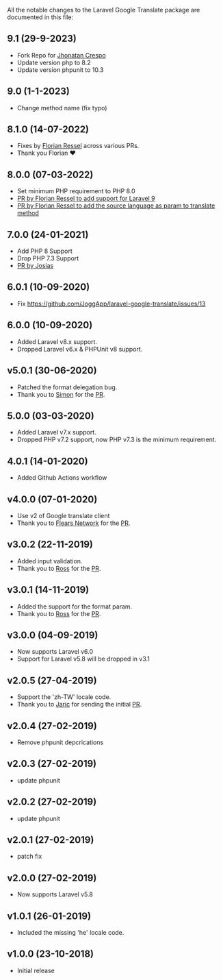 All the notable changes to the Laravel Google Translate package are documented in this file:
## 9.1 (29-9-2023)
- Fork Repo for [Jhonatan Crespo](https://github.com/megajdcc)
- Update version php to 8.2 
- Update version phpunit to 10.3
## 9.0 (1-1-2023)
- Change method name (fix typo)

## 8.1.0 (14-07-2022)
- Fixes by [Florian Ressel](https://github.com/resslinger) across various PRs.
- Thank you Florian :heart:

## 8.0.0 (07-03-2022)
- Set minimum PHP requirement to PHP 8.0
- [PR by Florian Ressel to add support for Laravel 9](https://github.com/JoggApp/laravel-google-translate/pull/36)
- [PR by Florian Ressel to add the source language as param to translate method](https://github.com/JoggApp/laravel-google-translate/pull/34)

## 7.0.0 (24-01-2021)
- Add PHP 8 Support
- Drop PHP 7.3 Support
- [PR by Josias](https://github.com/JoggApp/laravel-google-translate/pull/24)

## 6.0.1 (10-09-2020)
- Fix https://github.com/JoggApp/laravel-google-translate/issues/13

## 6.0.0 (10-09-2020)
- Added Laravel v8.x support.
- Dropped Laravel v6.x & PHPUnit v8 support.

## v5.0.1 (30-06-2020)
- Patched the format delegation bug.
- Thank you to [Simon](https://github.com/smorris1709) for the [PR](https://github.com/JoggApp/laravel-google-translate/pull/18).

## 5.0.0 (03-03-2020)
- Added Laravel v7.x support.
- Dropped PHP v7.2 support, now PHP v7.3 is the minimum requirement.

## 4.0.1 (14-01-2020)
- Added Github Actions workflow

## v4.0.0 (07-01-2020)
- Use v2 of Google translate client
- Thank you to [Flears Network](https://github.com/RossUK88) for the [PR](https://github.com/JoggApp/laravel-google-translate/pull/12).

## v3.0.2 (22-11-2019)
- Added input validation.
- Thank you to [Ross](https://github.com/RossUK88) for the [PR](https://github.com/JoggApp/laravel-google-translate/pull/9).

## v3.0.1 (14-11-2019)
- Added the support for the format param.
- Thank you to [Ross](https://github.com/RossUK88) for the [PR](https://github.com/JoggApp/laravel-google-translate/pull/8).

## v3.0.0 (04-09-2019)
- Now supports Laravel v6.0
- Support for Laravel v5.8 will be dropped in v3.1

## v2.0.5 (27-04-2019)
- Support the 'zh-TW' locale code.
- Thank you to [Jaric](https://github.com/jaric) for sending the initial [PR](https://github.com/JoggApp/laravel-google-translate/pull/4).

## v2.0.4 (27-02-2019)
- Remove phpunit depcrications

## v2.0.3 (27-02-2019)
- update phpunit

## v2.0.2 (27-02-2019)
- update phpunit

## v2.0.1 (27-02-2019)
- patch fix

## v2.0.0 (27-02-2019)
- Now supports Laravel v5.8

## v1.0.1 (26-01-2019)
- Included the missing 'he' locale code.

## v1.0.0 (23-10-2018)
- Initial release